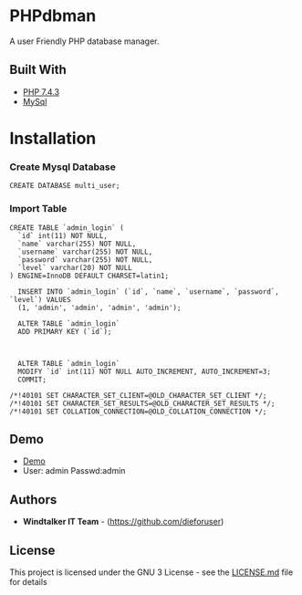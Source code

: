 # PHPdbman

A user Friendly PHP database manager.

## Built With

* [PHP 7.4.3](https://www.php.net/releases/7_4_3.php)
* [MySql](https://mysql.com/) 

# Installation

### Create Mysql Database

```
CREATE DATABASE multi_user;
```


### Import Table

```
CREATE TABLE `admin_login` (
  `id` int(11) NOT NULL,
  `name` varchar(255) NOT NULL,
  `username` varchar(255) NOT NULL,
  `password` varchar(255) NOT NULL,
  `level` varchar(20) NOT NULL
) ENGINE=InnoDB DEFAULT CHARSET=latin1;

  INSERT INTO `admin_login` (`id`, `name`, `username`, `password`, `level`) VALUES
  (1, 'admin', 'admin', 'admin', 'admin');

  ALTER TABLE `admin_login`
  ADD PRIMARY KEY (`id`);



  ALTER TABLE `admin_login`
  MODIFY `id` int(11) NOT NULL AUTO_INCREMENT, AUTO_INCREMENT=3;
  COMMIT;

/*!40101 SET CHARACTER_SET_CLIENT=@OLD_CHARACTER_SET_CLIENT */;
/*!40101 SET CHARACTER_SET_RESULTS=@OLD_CHARACTER_SET_RESULTS */;
/*!40101 SET COLLATION_CONNECTION=@OLD_COLLATION_CONNECTION */;

```

## Demo

* [Demo](http://www.dropwizard.io/1.0.2/docs/)
* User: admin 
  Passwd:admin


## Authors

* **Windtalker IT Team** - (https://github.com/dieforuser)

## License

This project is licensed under the GNU 3 License - see the [LICENSE.md](https://github.com/dieforuser/PHPdbman/blob/master/LICENSE) file for details
